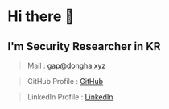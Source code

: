 
# Hi there 👋
## I'm Security Researcher in KR


> Mail : [gap@dongha.xyz](mailto:gap@dongha.xyz)
> 

> GitHub Profile : [GitHub](https://github.com/GAP-dev)
> 

> LinkedIn Profile : [LinkedIn](https://www.linkedin.com/in/0x0dongha/)
> 
